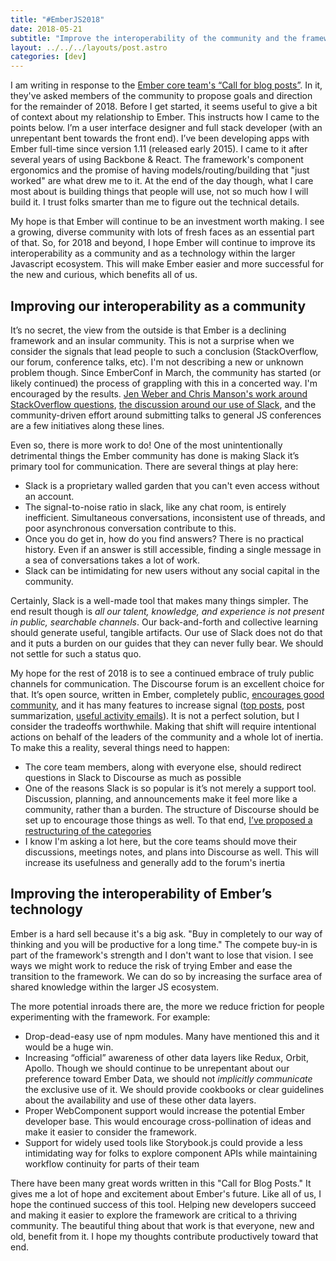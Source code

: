 ```yaml
---
title: "#EmberJS2018"
date: 2018-05-21
subtitle: "Improve the interoperability of the community and the framework"
layout: ../../../layouts/post.astro
categories: [dev]
---
```

I am writing in response to the [Ember core team's “Call for blog posts”](https://emberjs.com/blog/2018/05/02/ember-2018-roadmap-call-for-posts.html). In it, they've asked members of the community to propose goals and direction for the remainder of 2018. Before I get started, it seems useful to give a bit of context about my relationship to Ember. This instructs how I came to the points below. I’m a user interface designer and full stack developer (with an unrepentant bent towards the front end). I’ve been developing apps with Ember full-time since version 1.11 (released early 2015). I came to it after several years of using Backbone & React. The framework's component ergonomics and the promise of having models/routing/building that "just worked" are what drew me to it. At the end of the day though, what I care most about is building things that people will use, not so much how I will build it. I trust folks smarter than me to figure out the technical details.

My hope is that Ember will continue to be an investment worth making. I see a growing, diverse community with lots of fresh faces as an essential part of that. So, for 2018 and beyond, I hope Ember will continue to improve its interoperability as a community and as a technology within the larger Javascript ecosystem. This will make Ember easier and more successful for the new and curious, which benefits all of us.

## Improving our interoperability as a community

It’s no secret, the view from the outside is that Ember is a declining framework and an insular community. This is not a surprise when we consider the signals that lead people to such a conclusion (StackOverflow, our forum, conference talks, etc). I'm not describing a new or unknown problem though. Since EmberConf in March, the community has started (or likely continued) the process of grappling with this in a concerted way. I'm encouraged by the results. [Jen Weber and Chris Manson's work around StackOverflow questions](https://medium.com/front-end-hacking/whats-up-with-ember-js-and-stack-overflow-1961ac29ebde), [the discussion around our use of Slack](https://discuss.emberjs.com/t/should-ember-better-define-its-use-of-slack/14474), and the community-driven effort around submitting talks to general JS conferences are a few initiatives along these lines.

Even so, there is more work to do! One of the most unintentionally detrimental things the Ember community has done is making Slack it’s primary tool for communication. There are several things at play here:

* Slack is a proprietary walled garden that you can't even access without an account.
* The signal-to-noise ratio in slack, like any chat room, is entirely inefficient. Simultaneous conversations, inconsistent use of threads, and poor asynchronous conversation contribute to this.
* Once you do get in, how do you find answers? There is no practical history. Even if an answer is still accessible, finding a single message in a sea of conversations takes a lot of work.
* Slack can be intimidating for new users without any social capital in the community.

Certainly, Slack is a well-made tool that makes many things simpler. The end result though is *all our talent, knowledge, and experience is not present in public, searchable channels*. Our back-and-forth and collective learning should generate useful, tangible artifacts. Our use of Slack does not do that and it puts a burden on our guides that they can never fully bear. We should not settle for such a status quo.

My hope for the rest of 2018 is to see a continued embrace of truly public channels for communication. The Discourse forum is an excellent choice for that. It’s open source, written in Ember, completely public, [encourages good community](https://meta.discourse.org/t/what-do-user-trust-levels-do/4924), and it has many features to increase signal ([top posts](https://discuss.emberjs.com/top), post summarization, [useful activity emails](https://meta.discourse.org/t/what-are-discourse-activity-summaries/36627)). It is not a perfect solution, but I consider the tradeoffs worthwhile. Making that shift will require intentional actions on behalf of the leaders of the community and a whole lot of inertia. To make this a reality, several things need to happen:

* The core team members, along with everyone else, should redirect questions in Slack to Discourse as much as possible
* One of the reasons Slack is so popular is it’s not merely a support tool. Discussion, planning, and announcements make it feel more like a community, rather than a burden. The structure of Discourse should be set up to encourage those things as well. To that end, [I’ve proposed a restructuring of the categories](https://discuss.emberjs.com/t/proposal-for-restructuring-forums-categories/14532/9)
* I know I'm asking a lot here, but the core teams should move their discussions, meetings notes, and plans into Discourse as well. This will increase its usefulness and generally add to the forum's inertia

## Improving the interoperability of Ember’s technology

Ember is a hard sell because it's a big ask. "Buy in completely to our way of thinking and you will be productive for a long time." The compete buy-in is part of the framework's strength and I don't want to lose that vision. I see ways we might work to reduce the risk of trying Ember and ease the transition to the framework. We can do so by increasing the surface area of shared knowledge within the larger JS ecosystem.

The more potential inroads there are, the more we reduce friction for people experimenting with the framework. For example:

* Drop-dead-easy use of npm modules. Many have mentioned this and it would be a huge win.
* Increasing “official” awareness of other data layers like Redux, Orbit, Apollo. Though we should continue to be unrepentant about our preference toward Ember Data, we should not *implicitly communicate* the exclusive use of it. We should provide cookbooks or clear guidelines about the availability and use of these other data layers.
* Proper WebComponent support would increase the potential Ember developer base. This would encourage cross-pollination of ideas and make it easier to consider the framework.
* Support for widely used tools like Storybook.js could provide a less intimidating way for folks to explore component APIs while maintaining workflow continuity for parts of their team

There have been many great words written in this "Call for Blog Posts." It gives me a lot of hope and excitement about Ember's future. Like all of us, I hope the continued success of this tool. Helping new developers succeed and making it easier to explore the framework are critical to a thriving community. The beautiful thing about that work is that everyone, new and old, benefit from it. I hope my thoughts contribute productively toward that end.
